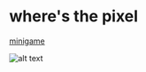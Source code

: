 # where's the pixel

[minigame](https://roquef.github.io/wtp/)


![alt text](https://github.com/roquef/wheres-the-pixel/blob/master/ss.png?raw=true "you lose!")
